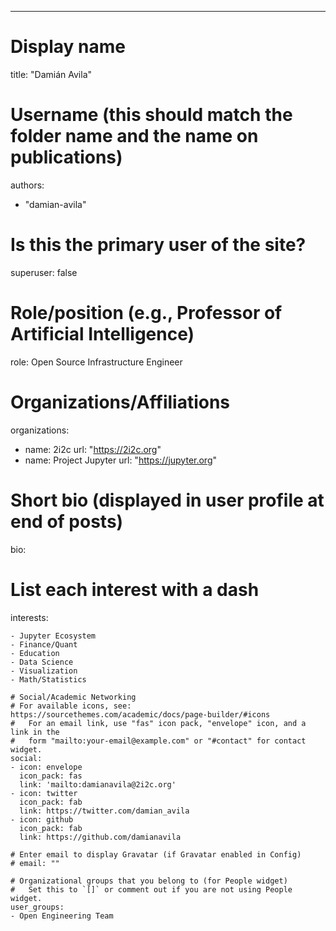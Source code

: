 ---
# Display name
title: "Damián Avila"

# Username (this should match the folder name and the name on publications)
authors:
- "damian-avila"

# Is this the primary user of the site?
superuser: false

# Role/position (e.g., Professor of Artificial Intelligence)
role: Open Source Infrastructure Engineer

# Organizations/Affiliations
organizations:
- name: 2i2c
  url: "https://2i2c.org"
- name: Project Jupyter
  url: "https://jupyter.org"

# Short bio (displayed in user profile at end of posts)
bio:

# List each interest with a dash
interests:
```suggestion
- Jupyter Ecosystem
- Finance/Quant
- Education
- Data Science
- Visualization
- Math/Statistics

# Social/Academic Networking
# For available icons, see: https://sourcethemes.com/academic/docs/page-builder/#icons
#   For an email link, use "fas" icon pack, "envelope" icon, and a link in the
#   form "mailto:your-email@example.com" or "#contact" for contact widget.
social:
- icon: envelope
  icon_pack: fas
  link: 'mailto:damianavila@2i2c.org' 
- icon: twitter
  icon_pack: fab
  link: https://twitter.com/damian_avila
- icon: github
  icon_pack: fab
  link: https://github.com/damianavila

# Enter email to display Gravatar (if Gravatar enabled in Config)
# email: ""

# Organizational groups that you belong to (for People widget)
#   Set this to `[]` or comment out if you are not using People widget.
user_groups:
- Open Engineering Team
